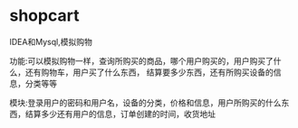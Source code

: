 # shopcart
IDEA和Mysql,模拟购物


功能:可以模拟购物一样，查询所购买的商品，哪个用户购买的，用户购买了什么，还有购物车，用户买了什么东西，
结算要多少东西，还有所购买设备的信息，分类等等
  
模块:登录用户的密码和用户名，设备的分类，价格和信息，用户所购买的什么东西，结算多少还有用户的信息，订单创建的时间，收货地址
